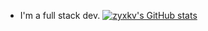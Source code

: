 
* I'm a full stack dev.
[![zyxkv's GitHub stats](https://github-readme-stats.vercel.app/api?username=zyxkv&show_icons=true&theme=tokyonight)](https://github.com/anuraghazra/github-readme-stats)
